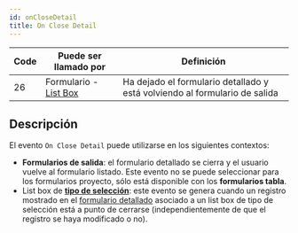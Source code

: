 ```yaml
---
id: onCloseDetail
title: On Close Detail
---
```


| Code | Puede ser llamado por                                    | Definición                                                                 |
| ---- | -------------------------------------------------------- | -------------------------------------------------------------------------- |
| 26   | Formulario - [List Box](FormObjects/listbox_overview.md) | Ha dejado el formulario detallado y está volviendo al formulario de salida |

## Descripción

El evento `On Close Detail` puede utilizarse en los siguientes contextos:

- **Formularios de salida**: el formulario detallado se cierra y el usuario vuelve al formulario listado. Este evento no se puede seleccionar para los formularios proyecto, sólo está disponible con los **formularios tabla**.
- List box de [**tipo de selección**](FormObjects/listbox_overview.md#selection-list-boxes): este evento se genera cuando un registro mostrado en el [formulario detallado](FormObjects/properties_ListBox.md#detail-form-name) asociado a un list box de tipo de selección está a punto de cerrarse (independientemente de que el registro se haya modificado o no).

